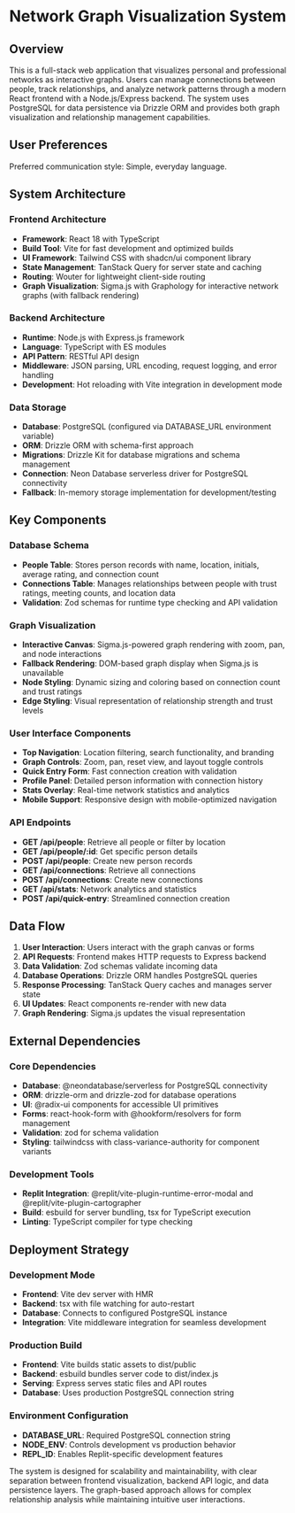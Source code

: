 # Network Graph Visualization System

## Overview
This is a full-stack web application that visualizes personal and professional networks as interactive graphs. Users can manage connections between people, track relationships, and analyze network patterns through a modern React frontend with a Node.js/Express backend. The system uses PostgreSQL for data persistence via Drizzle ORM and provides both graph visualization and relationship management capabilities.

## User Preferences
Preferred communication style: Simple, everyday language.

## System Architecture

### Frontend Architecture
- **Framework**: React 18 with TypeScript
- **Build Tool**: Vite for fast development and optimized builds
- **UI Framework**: Tailwind CSS with shadcn/ui component library
- **State Management**: TanStack Query for server state and caching
- **Routing**: Wouter for lightweight client-side routing
- **Graph Visualization**: Sigma.js with Graphology for interactive network graphs (with fallback rendering)

### Backend Architecture
- **Runtime**: Node.js with Express.js framework
- **Language**: TypeScript with ES modules
- **API Pattern**: RESTful API design
- **Middleware**: JSON parsing, URL encoding, request logging, and error handling
- **Development**: Hot reloading with Vite integration in development mode

### Data Storage
- **Database**: PostgreSQL (configured via DATABASE_URL environment variable)
- **ORM**: Drizzle ORM with schema-first approach
- **Migrations**: Drizzle Kit for database migrations and schema management
- **Connection**: Neon Database serverless driver for PostgreSQL connectivity
- **Fallback**: In-memory storage implementation for development/testing

## Key Components

### Database Schema
- **People Table**: Stores person records with name, location, initials, average rating, and connection count
- **Connections Table**: Manages relationships between people with trust ratings, meeting counts, and location data
- **Validation**: Zod schemas for runtime type checking and API validation

### Graph Visualization
- **Interactive Canvas**: Sigma.js-powered graph rendering with zoom, pan, and node interactions
- **Fallback Rendering**: DOM-based graph display when Sigma.js is unavailable
- **Node Styling**: Dynamic sizing and coloring based on connection count and trust ratings
- **Edge Styling**: Visual representation of relationship strength and trust levels

### User Interface Components
- **Top Navigation**: Location filtering, search functionality, and branding
- **Graph Controls**: Zoom, pan, reset view, and layout toggle controls
- **Quick Entry Form**: Fast connection creation with validation
- **Profile Panel**: Detailed person information with connection history
- **Stats Overlay**: Real-time network statistics and analytics
- **Mobile Support**: Responsive design with mobile-optimized navigation

### API Endpoints
- **GET /api/people**: Retrieve all people or filter by location
- **GET /api/people/:id**: Get specific person details
- **POST /api/people**: Create new person records
- **GET /api/connections**: Retrieve all connections
- **POST /api/connections**: Create new connections
- **GET /api/stats**: Network analytics and statistics
- **POST /api/quick-entry**: Streamlined connection creation

## Data Flow

1. **User Interaction**: Users interact with the graph canvas or forms
2. **API Requests**: Frontend makes HTTP requests to Express backend
3. **Data Validation**: Zod schemas validate incoming data
4. **Database Operations**: Drizzle ORM handles PostgreSQL queries
5. **Response Processing**: TanStack Query caches and manages server state
6. **UI Updates**: React components re-render with new data
7. **Graph Rendering**: Sigma.js updates the visual representation

## External Dependencies

### Core Dependencies
- **Database**: @neondatabase/serverless for PostgreSQL connectivity
- **ORM**: drizzle-orm and drizzle-zod for database operations
- **UI**: @radix-ui components for accessible UI primitives
- **Forms**: react-hook-form with @hookform/resolvers for form management
- **Validation**: zod for schema validation
- **Styling**: tailwindcss with class-variance-authority for component variants

### Development Tools
- **Replit Integration**: @replit/vite-plugin-runtime-error-modal and @replit/vite-plugin-cartographer
- **Build**: esbuild for server bundling, tsx for TypeScript execution
- **Linting**: TypeScript compiler for type checking

## Deployment Strategy

### Development Mode
- **Frontend**: Vite dev server with HMR
- **Backend**: tsx with file watching for auto-restart
- **Database**: Connects to configured PostgreSQL instance
- **Integration**: Vite middleware integration for seamless development

### Production Build
- **Frontend**: Vite builds static assets to dist/public
- **Backend**: esbuild bundles server code to dist/index.js
- **Serving**: Express serves static files and API routes
- **Database**: Uses production PostgreSQL connection string

### Environment Configuration
- **DATABASE_URL**: Required PostgreSQL connection string
- **NODE_ENV**: Controls development vs production behavior
- **REPL_ID**: Enables Replit-specific development features

The system is designed for scalability and maintainability, with clear separation between frontend visualization, backend API logic, and data persistence layers. The graph-based approach allows for complex relationship analysis while maintaining intuitive user interactions.